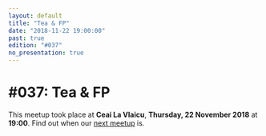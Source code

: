 ```yaml
---
layout: default
title: "Tea & FP"
date: "2018-11-22 19:00:00"
past: true
edition: "#037"
no_presentation: true
---
```


<div class="description">
  <h1><span class="edition-number">#037</span>: Tea &amp; FP</h1>
  <p>This meetup took place at <strong>Ceai La Vlaicu</strong>,
    <strong>Thursday, 22 November 2018</strong> at <strong>19:00</strong>.
    Find out when our <a href="/next">next meetup</a> is.</p>
</div>

<div class="clear-fix"></div>
